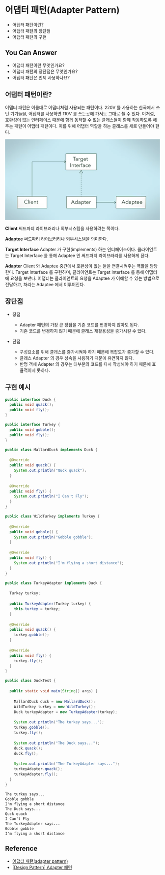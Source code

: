 # 어댑터 패턴(Adapter Pattern)

- 어댑터 패턴이란?
- 어댑터 패턴의 장단점
- 어댑터 패턴의 구현

## You Can Answer

- 어댑터 패턴이란 무엇인가요?
- 어댑터 패턴의 장단점은 무엇인가요?
- 어댑터 패턴은 언제 사용하나요?

## 어댑터 패턴이란?

어댑터 패턴은 이름대로 어댑터처럼 사용되는 패턴이다. 220V 를 사용하는 한국에서 쓰던 기기들을, 어댑터를 사용하면 110V 를 쓰는곳에 가서도 그대로 쓸 수 있다. 이처럼, 호환성이 없는 인터페이스 때문에 함께 동작할 수 없는 클래스들이 함께 작동하도록 해주는 패턴이 어댑터 패턴이다. 이를 위해 어댑터 역할을 하는 클래스를 새로 만들어야 한다.

![Adapter_Pattern](./img/adapter_pattern.png)

**Client**
써드파티 라이브러리나 외부시스템을 사용하려는 쪽이다.

**Adaptee**
써드파티 라이브러리나 외부시스템을 의미한다.

**Target Interface**
Adapter 가 구현(implements) 하는 인터페이스이다. 클라이언트는 Target Interface 를 통해 Adaptee 인 써드파티 라이브러리를 사용하게 된다.

**Adapter**
Client 와 Adaptee 중간에서 호환성이 없는 둘을 연결시켜주는 역할을 담당한다. Target Interface 를 구현하며, 클라이언트는 Target Interface 를 통해 어댑터에 요청을 보낸다. 어댑터는 클라이언트의 요청을 Adaptee 가 이해할 수 있는 방법으로 전달하고, 처리는 Adaptee 에서 이루어진다.

## 장단점

- 장점

  - Adapter 패턴의 가장 큰 장점을 기존 코드를 변경하지 않아도 된다.
  - 기존 코드를 변경하지 않기 때문에 클래스 재활용성을 증가시킬 수 있다.

- 단점
  - 구성요소를 위해 클래스를 증가시켜야 하기 때문에 복잡도가 증가할 수 있다.
  - 클래스 Adapter 의 경우 상속을 사용하기 때문에 유연하지 않다.
  - 반명 객체 Adapter 의 경우는 대부분의 코드를 다시 작성해야 하기 때문에 효율적이지 못하다.

## 구현 예시

```java
public interface Duck {
  public void quack();
  public void fly();
}
```

```java
public interface Turkey {
  public void gobble();
  public void fly();
}
```

```java
public class MallardDuck implements Duck {

  @Override
  public void quack() {
    System.out.println("Quck quack");
  }

  @Override
  public void fly() {
    System.out.println("I Can't Fly");
  }
}
```

```java
public class WildTurkey implements Turkey {

  @Override
  public void gobble() {
    System.out.println("Gobble gobble");
  }

  @Override
  public void fly() {
    System.out.println("I'm flying a short distance");
  }
}
```

```java
public class TurkeyAdapter implements Duck {

  Turkey turkey;

  public TurkeyAdapter(Turkey turkey) {
    this.turkey = turkey;
  }

  @Override
  public void quack() {
    turkey.gobble();
  }

  @Override
  public void fly() {
    turkey.fly();
  }
}
```

```java
public class DuckTest {

  public static void main(String[] args) {

    MallardDuck duck = new MallardDuck();
    WildTurkey turkey = new WildTurkey();
    Duck turkeyAdapter = new TurkeyAdapter(turkey);

    System.out.println("The turkey says...");
    turkey.gobble();
    turkey.fly();

    System.out.println("The Duck says...");
    duck.quack();
    duck.fly();

    System.out.println("The TurkeyAdapter says...");
    turkeyAdapter.quack();
    turkeyAdapter.fly();
  }
}
```

```
The turkey says...
Gobble gobble
I'm flying a short distance
The Duck says...
Quck quack
I Can't Fly
The TurkeyAdapter says...
Gobble gobble
I'm flying a short distance
```


## Reference
- [어댑터 패턴(adapter pattern)](https://jusungpark.tistory.com/22)
- [[Design Pattern] Adapter 패턴](https://kscory.com/dev/design-pattern/adapter)
